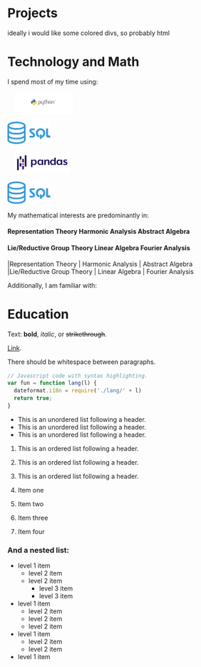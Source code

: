 # Projects

ideally i would like some colored divs, so probably html







# Technology and Math

I spend most of my time using:

&nbsp;&nbsp;&nbsp;&nbsp;<img src="./assets/language_logos/python.png" alt="python" height="50"/> 
<p>    </p> 
<img src="./assets/language_logos/sql.png" alt="sql" height="50"/>

&nbsp;&nbsp;&nbsp;&nbsp;<img src="./assets/language_logos/pandas.png" alt="python" height="50"/> 
<p>        </p> 
<img src="./assets/language_logos/sql.png" alt="sql" height="50"/>


My mathematical interests are predominantly in:

<h4>   Representation Theory     Harmonic Analysis     Abstract Algebra</h4>

<h4>   Lie/Reductive Group Theory     Linear Algebra     Fourier Analysis</h4>

|Representation Theory | Harmonic Analysis  |   Abstract Algebra</h4>
|Lie/Reductive Group Theory  |   Linear Algebra  |   Fourier Analysis</h4>

Additionally, I am familiar with:




# Education






Text: **bold**, _italic_, or ~~strikethrough~~.

[Link](./another-page.html).

There should be whitespace between paragraphs.

```js
// Javascript code with syntax highlighting.
var fun = function lang(l) {
  dateformat.i18n = require('./lang/' + l)
  return true;
}
```

*   This is an unordered list following a header.
*   This is an unordered list following a header.
*   This is an unordered list following a header.

1.  This is an ordered list following a header.
2.  This is an ordered list following a header.
3.  This is an ordered list following a header.

1.  Item one
1.  Item two
1.  Item three
1.  Item four

### And a nested list:

- level 1 item
  - level 2 item
  - level 2 item
    - level 3 item
    - level 3 item
- level 1 item
  - level 2 item
  - level 2 item
  - level 2 item
- level 1 item
  - level 2 item
  - level 2 item
- level 1 item




